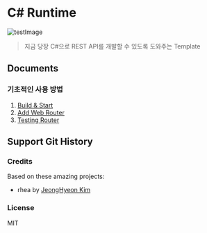 # C# Runtime

![testImage](https://github.com/rhea-so/CSharpRuntime/blob/main/testImage.png?raw=true)

> 지금 당장 C#으로 REST API를 개발할 수 있도록 도와주는 Template

## Documents

### 기초적인 사용 방법

1. [Build & Start](./Documents/01_BuildAndStart.md)
2. [Add Web Router](./Documents/02_AddRouter.md)
3. [Testing Router](./Documents/03_TestingRouter.md)

## Support Git History

### Credits

Based on these amazing projects:

* rhea by [JeongHyeon Kim](https://github.com/rhea-so)

### License

MIT
